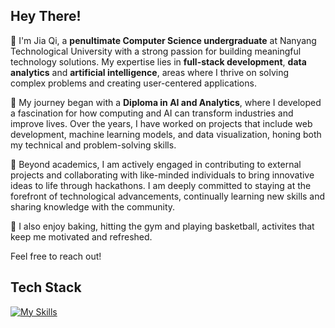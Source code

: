## Hey There!

🦄 I'm Jia Qi, a **penultimate Computer Science undergraduate** at Nanyang Technological University with a strong passion for building meaningful technology solutions. My expertise lies in **full-stack development**, **data analytics** and **artificial intelligence**, areas where I thrive on solving complex problems and creating user-centered applications. 

🐾 My journey began with a **Diploma in AI and Analytics**, where I developed a fascination for how computing and AI can transform industries and improve lives. Over the years, I have worked on projects that include web development, machine learning models, and data visualization, honing both my technical and problem-solving skills. 

🤖 Beyond academics, I am actively engaged in contributing to external projects and collaborating with like-minded individuals to bring innovative ideas to life through hackathons. I am deeply committed to staying at the forefront of technological advancements, continually learning new skills and sharing knowledge with the community.

🍰 I also enjoy baking, hitting the gym and playing basketball, activites that keep me motivated and refreshed.

Feel free to reach out!

## Tech Stack

[![My Skills](https://skillicons.dev/icons?i=java,js,jquery,html,css,ts,py,c,cpp,react,mysql,nodejs,spring,opencv,pytorch,fastapi,docker,azure,aws,gcp,firebase,bootstrap,figma)](https://skillicons.dev)

